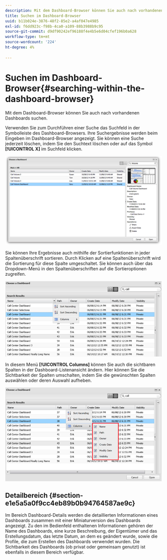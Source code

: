 ```yaml
---
description: Mit dem Dashboard-Browser können Sie auch nach vorhandenen Dashboards suchen.
title: Suchen im Dashboard-Browser
uuid: b11b024e-3876-48f2-85e2-a4af047e4985
exl-id: f6dd923c-f98b-4ca0-a109-88b3988b9c95
source-git-commit: d9df90242ef96188f4e4b5e6d04cfef196b0a628
workflow-type: tm+mt
source-wordcount: '224'
ht-degree: 4%

---
```


# Suchen im Dashboard-Browser{#searching-within-the-dashboard-browser}

Mit dem Dashboard-Browser können Sie auch nach vorhandenen Dashboards suchen.

Verwenden Sie zum Durchführen einer Suche das Suchfeld in der Symbolleiste des Dashboard-Browsers. Ihre Suchergebnisse werden beim Eingeben im Dashboard-Browser angezeigt. Sie können eine Suche jederzeit löschen, indem Sie den Suchtext löschen oder auf das Symbol **[!UICONTROL X]** im Suchfeld klicken.

![](assets/search.png)

Sie können Ihre Ergebnisse auch mithilfe der Sortierfunktionen in jeder Spaltenüberschrift sortieren. Durch Klicken auf eine Spaltenüberschrift wird die Sortierung für diese Spalte umgeschaltet. Sie können auch über das Dropdown-Menü in den Spaltenüberschriften auf die Sortieroptionen zugreifen.

![](assets/sorting.png)

In diesem Menü **[!UICONTROL Columns]** können Sie auch die sichtbaren Spalten in der Dashboard-Listenansicht ändern. Hier können Sie die Sichtbarkeit der Spalten umschalten, indem Sie die gewünschten Spalten auswählen oder deren Auswahl aufheben.

![](assets/sorting_columns.png)

## Detailbereich {#section-e1e5a5a0f9cc4eb89b0b94764587ae9c}

Im Bereich Dashboard-Details werden die detaillierten Informationen eines Dashboards zusammen mit einer Miniaturversion des Dashboards angezeigt. Zu den im Bedienfeld enthaltenen Informationen gehören der Name des Dashboards, eine kurze Beschreibung, der Eigentümer und das Erstellungsdatum, das letzte Datum, an dem es geändert wurde, sowie die Profile, die zum Erstellen des Dashboards verwendet wurden. Die Sichtbarkeit des Dashboards (ob privat oder gemeinsam genutzt) ist ebenfalls in diesem Bereich verfügbar.
